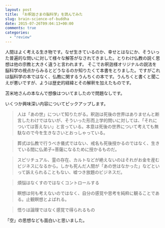 ```yaml
---
layout: post
title: 「お釈迦さまの脳科学」を読んでみた
slug: brain-science-of-buddha
date: 2015-07-26T09:04:13+00:00
comments: true
categories:
  - "review"
---
```


人間はよく考える生き物です。なぜ生きているのか、幸せとはなにか、そういった普遍的な問いに対して様々な解答がなされてきました。とりわけ仏教の説く思想は他の宗教と大きく違うと言われます。
そこでお釈迦様オリジナルの説法を脳科学の視点からみるとどうなるのか知りたくて本書をとりました。ですがこれは脳科学の本ではなく、仏教に関するうんちくの本です。うんちくと書くと聞こえが悪いですが、ようは歴史的経緯とその解釈を加えたものです。

苫米地さんの本なんで想像はついてましたので問題なしです。

いくつか興味深い内容についてピックアップします。

<blockquote>
  人は「あの世」について知りたがる。釈迦は死後の世界はありませんと断言したわけではないが、そういった形而上学的問いに対しては、「それについては答えない」と言っている。本意は死後の世界について考えても無駄なので今を生きなさいとおっしゃっている。
</blockquote>

<blockquote>
  葬式は仏教で行うべき儀式ではない、戒名も死後授かるのではなく、生きている間に仏弟子=菩薩になるために授かるものだ。
</blockquote>

<blockquote>
  スピリチュアル、霊の存在、カルトなどが絶えないのはそれがお金を産むビジネスになるから。しかも死んだ人間が「あの世はなかった」などといって訴えられることもない、嘘つき放題のビジネスだ。
</blockquote>

<blockquote>
  煩悩はなくすのではなくコントロールする
</blockquote>

<blockquote>
  瞑想は何も考えないのではなく、自分の感覚や思考を純粋に観ることである。止観瞑想とよばれる。
</blockquote>

<blockquote>
  悟りは論理ではなく感覚で得られるもの
</blockquote>

「空」の思想なども面白いと思いました。
